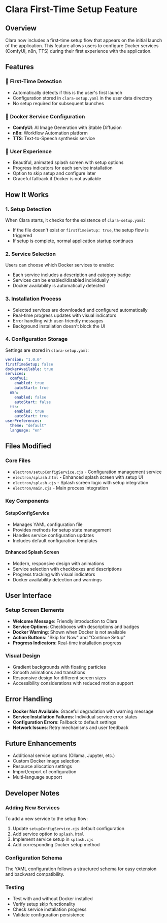 # Clara First-Time Setup Feature

## Overview

Clara now includes a first-time setup flow that appears on the initial launch of the application. This feature allows users to configure Docker services (ComfyUI, n8n, TTS) during their first experience with the application.

## Features

### 🎯 **First-Time Detection**
- Automatically detects if this is the user's first launch
- Configuration stored in `clara-setup.yaml` in the user data directory
- No setup required for subsequent launches

### 🐳 **Docker Service Configuration**
- **ComfyUI**: AI Image Generation with Stable Diffusion
- **n8n**: Workflow Automation platform
- **TTS**: Text-to-Speech synthesis service

### 🎨 **User Experience**
- Beautiful, animated splash screen with setup options
- Progress indicators for each service installation
- Option to skip setup and configure later
- Graceful fallback if Docker is not available

## How It Works

### 1. **Setup Detection**
When Clara starts, it checks for the existence of `clara-setup.yaml`:
- If the file doesn't exist or `firstTimeSetup: true`, the setup flow is triggered
- If setup is complete, normal application startup continues

### 2. **Service Selection**
Users can choose which Docker services to enable:
- Each service includes a description and category badge
- Services can be enabled/disabled individually
- Docker availability is automatically detected

### 3. **Installation Process**
- Selected services are downloaded and configured automatically
- Real-time progress updates with visual indicators
- Error handling with user-friendly messages
- Background installation doesn't block the UI

### 4. **Configuration Storage**
Settings are stored in `clara-setup.yaml`:
```yaml
version: "1.0.0"
firstTimeSetup: false
dockerAvailable: true
services:
  comfyui:
    enabled: true
    autoStart: true
  n8n:
    enabled: false
    autoStart: false
  tts:
    enabled: true
    autoStart: true
userPreferences:
  theme: "default"
  language: "en"
```

## Files Modified

### Core Files
- `electron/setupConfigService.cjs` - Configuration management service
- `electron/splash.html` - Enhanced splash screen with setup UI
- `electron/splash.cjs` - Splash screen logic with setup integration
- `electron/main.cjs` - Main process integration

### Key Components

#### SetupConfigService
- Manages YAML configuration file
- Provides methods for setup state management
- Handles service configuration updates
- Includes default configuration templates

#### Enhanced Splash Screen
- Modern, responsive design with animations
- Service selection with checkboxes and descriptions
- Progress tracking with visual indicators
- Docker availability detection and warnings

## User Interface

### Setup Screen Elements
- **Welcome Message**: Friendly introduction to Clara
- **Service Options**: Checkboxes with descriptions and badges
- **Docker Warning**: Shown when Docker is not available
- **Action Buttons**: "Skip for Now" and "Continue Setup"
- **Progress Indicators**: Real-time installation progress

### Visual Design
- Gradient backgrounds with floating particles
- Smooth animations and transitions
- Responsive design for different screen sizes
- Accessibility considerations with reduced motion support

## Error Handling

- **Docker Not Available**: Graceful degradation with warning message
- **Service Installation Failures**: Individual service error states
- **Configuration Errors**: Fallback to default settings
- **Network Issues**: Retry mechanisms and user feedback

## Future Enhancements

- Additional service options (Ollama, Jupyter, etc.)
- Custom Docker image selection
- Resource allocation settings
- Import/export of configuration
- Multi-language support

## Developer Notes

### Adding New Services
To add a new service to the setup flow:

1. Update `setupConfigService.cjs` default configuration
2. Add service option to `splash.html`
3. Implement service setup in `splash.cjs`
4. Add corresponding Docker setup method

### Configuration Schema
The YAML configuration follows a structured schema for easy extension and backward compatibility.

### Testing
- Test with and without Docker installed
- Verify setup skip functionality
- Check service installation progress
- Validate configuration persistence 
